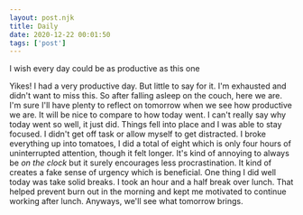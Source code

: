 ```yaml
---
layout: post.njk
title: Daily
date: 2020-12-22 00:01:50
tags: ['post']
---
```

<!-- Excerpt Start -->
I wish every day could be as productive as this one
<!-- Excerpt End -->

Yikes! I had a very productive day. But little to say for it. I'm exhausted and didn't want to miss this. So after falling asleep on the couch, here we are. I'm sure I'll have plenty to reflect on tomorrow when we see how productive we are. It will be nice to compare to how today went. I can't really say why today went so well, it just did. Things fell into place and I was able to stay focused. I didn't get off task or allow myself to get distracted. I broke everything up into tomatoes, I did a total of eight which is only four hours of uninterrupted attention, though it felt longer. It's kind of annoying to always be *on the clock* but it surely encourages less procrastination. It kind of creates a fake sense of urgency which is beneficial. One thing I did well today was take solid breaks. I took an hour and a half break over lunch. That helped prevent burn out in the morning and kept me motivated to continue working after lunch. Anyways, we'll see what tomorrow brings.
